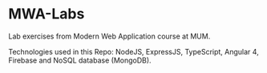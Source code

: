 # MWA-Labs
Lab exercises from Modern Web Application course at MUM.   

Technologies used in this Repo: NodeJS, ExpressJS, TypeScript, Angular 4, Firebase and NoSQL database (MongoDB).

